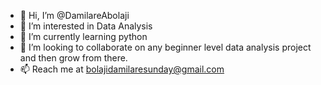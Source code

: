 - 👋 Hi, I’m @DamilareAbolaji
- 👀 I’m interested in Data Analysis 
- 🌱 I’m currently learning python 
- 💞️ I’m looking to collaborate on any beginner level data analysis project and then grow from there.
- 📫 Reach me at bolajidamilaresunday@gmail.com

<!---
DamilareAbolaji/DamilareAbolaji is a ✨ special ✨ repository because its `README.md` (this file) appears on your GitHub profile.
You can click the Preview link to take a look at your changes.
--->
